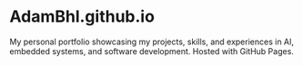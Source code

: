 # AdamBhl.github.io
My personal portfolio showcasing my projects, skills, and experiences in AI, embedded systems, and software development. Hosted with GitHub Pages.
